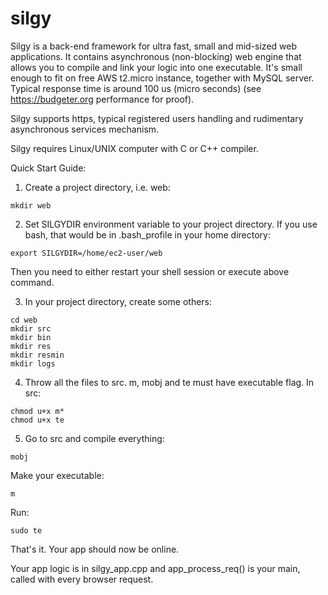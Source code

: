 # silgy
Silgy is a back-end framework for ultra fast, small and mid-sized web applications. It contains asynchronous (non-blocking) web engine that allows you to compile and link your logic into one executable. It's small enough to fit on free AWS t2.micro instance, together with MySQL server. Typical response time is around 100 us (micro seconds) (see https://budgeter.org performance for proof).  
  
Silgy supports https, typical registered users handling and rudimentary asynchronous services mechanism.  
  
Silgy requires Linux/UNIX computer with C or C++ compiler.  
  
Quick Start Guide:  
  
1. Create a project directory, i.e. web:  
```
mkdir web  
```

2. Set SILGYDIR environment variable to your project directory. If you use bash, that would be in .bash_profile in your home directory:  
```
export SILGYDIR=/home/ec2-user/web  
```
  
Then you need to either restart your shell session or execute above command.  
  
3. In your project directory, create some others:  
```
cd web  
mkdir src  
mkdir bin  
mkdir res  
mkdir resmin  
mkdir logs  
```
  
4. Throw all the files to src. m, mobj and te must have executable flag. In src:  
```
chmod u+x m*  
chmod u+x te  
```
  
5. Go to src and compile everything:  
```
mobj  
```
Make your executable:  
```
m  
```
Run:  
```
sudo te  
```
  
That's it. Your app should now be online.  
  
Your app logic is in silgy_app.cpp and app_process_req() is your main, called with every browser request.
